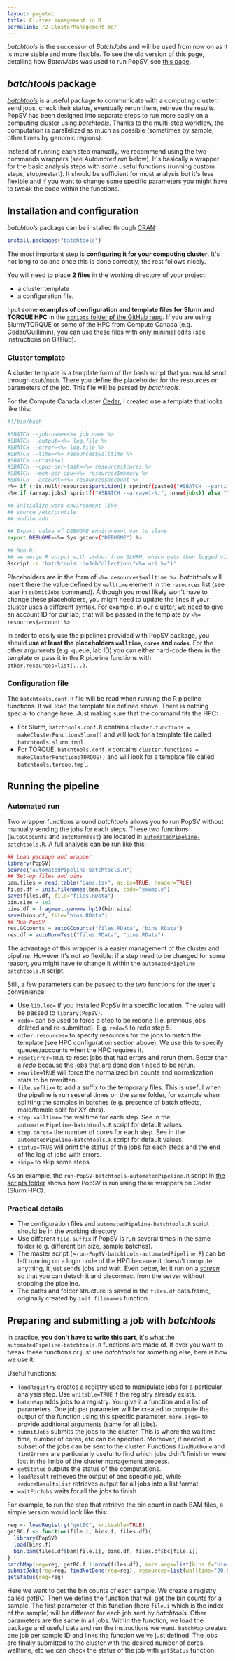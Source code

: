 ```yaml
---
layout: pagetoc
title: Cluster management in R
permalink: /2-ClusterManagement.md/
---
```


*batchtools* is the successor of *BatchJobs* and will be used from now on as it is more stable and more flexible. 
To see the old version of this page, detailing how *BatchJobs* was used to run PopSV, see [this page](https://github.com/jmonlong/PopSV/blob/master/2-ClusterManagement-BatchJobs.md).

## *batchtools* package

[*batchtools*](https://mllg.github.io/batchtools/) is a useful package to communicate with a computing cluster: send jobs, check their status, eventually rerun them, retrieve the results.
PopSV has been designed into separate steps to run more easily on a computing cluster using *batchtools*. 
Thanks to the multi-step workflow, the computation is parallelized as much as possible (sometimes by sample, other times by genomic regions).

Instead of running each step manually, we recommend using the two-commands wrappers (see *Automated run* below). 
It's basically a wrapper for the basic analysis steps with some useful functions (running custom steps, stop/restart). 
It should be sufficient for most analysis but it's less flexible and if you want to change some specific parameters you might have to tweak the code within the functions.

## Installation and configuration

*batchtools* package can be installed through [CRAN](https://www.cran.r-project.org/):

```r
install.packages("batchtools")
```

The most important step is **configuring it for your computing cluster**. 
It's not long to do and once this is done correctly, the rest follows nicely.

You will need to place **2 files** in the working directory of your project:

+ a cluster template
+ a configuration file.

I put some **examples of configuration and template files for Slurm and TORQUE HPC** in the [`scripts` folder pf the GitHub repo](https://github.com/jmonlong/PopSV/tree/master/scripts/batchtools).
If you are using Slurm/TORQUE or some of the HPC from Compute Canada (e.g. Cedar/Guillimin), you can use these files with only minimal edits (see instructions on GitHub).

### Cluster template

A cluster template is a template form of the bash script that you would send through `qsub`/`msub`. 
There you define the placeholder for the resources or parameters of the job. This file will be parsed by *batchtools*.

For the Compute Canada cluster [Cedar](https://docs.computecanada.ca/wiki/Cedar), I created use a template that looks like this:

```sh
#!/bin/bash

#SBATCH --job-name=<%= job.name %>
#SBATCH --output=<%= log.file %>
#SBATCH --error=<%= log.file %>
#SBATCH --time=<%= resources$walltime %>
#SBATCH --ntasks=1
#SBATCH --cpus-per-task=<%= resources$cores %>
#SBATCH --mem-per-cpu=<%= resources$memory %>
#SBATCH --account=<%= resources$account %>
<%= if (!is.null(resources$partition)) sprintf(paste0("#SBATCH --partition='", resources$partition, "'")) %>
<%= if (array.jobs) sprintf("#SBATCH --array=1-%i", nrow(jobs)) else "" %>

## Initialize work environment like
## source /etc/profile
## module add ...

## Export value of DEBUGME environemnt var to slave
export DEBUGME=<%= Sys.getenv("DEBUGME") %>

## Run R:
## we merge R output with stdout from SLURM, which gets then logged via --output option
Rscript -e 'batchtools::doJobCollection("<%= uri %>")'
```

Placeholders are in the form of `<%= resources$walltime %>`. 
*batchtools* will insert there the value defined by `walltime` element in the `resources` list (see later in `submitJobs` command). 
Although you most likely won't have to change these placeholders, you might need to update the lines if your cluster uses a different syntax. 
For example, in our cluster, we need to give an account ID for our lab, that will be passed in the template by `<%= resources$account %>`.

In order to easily use the pipelines provided with PopSV package, you should **use at least the placeholders `walltime`, `cores` and `nodes`**.
For the other arguments (e.g. queue, lab ID) you can either hard-code them in the template or pass it in the R pipeline functions with `other.resources=list(...)`.

### Configuration file

The `batchtools.conf.R` file will be read when running the R pipeline functions.
It will load the template file defined above. 
There is nothing special to change here. 
Just making sure that the command fits the HPC:

- For Slurm, `batchtools.conf.R` contains `cluster.functions = makeClusterFunctionsSlurm()` and will look for a template file called `batchtools.slurm.tmpl`.
- For TORQUE, `batchtools.conf.R` contains `cluster.functions = makeClusterFunctionsTORQUE()` and will look for a template file called `batchtools.torque.tmpl`.

## Running the pipeline

### Automated run

Two wrapper functions around *batchtools* allows you to run PopSV without manually sending the jobs for each steps. 
These two functions (`autoGCcounts` and `autoNormTest`) are located in [`automatedPipeline-batchtools.R`](https://github.com/jmonlong/PopSV/tree/master/scripts/batchtools). 
A full analysis can be run like this:

```r
## Load package and wrapper
library(PopSV)
source("automatedPipeline-batchtools.R")
## Set-up files and bins
bam.files = read.table("bams.tsv", as.is=TRUE, header=TRUE)
files.df = init.filenames(bam.files, code="example")
save(files.df, file="files.RData")
bin.size = 1e3
bins.df = fragment.genome.hp19(bin.size)
save(bins.df, file="bins.RData")
## Run PopSV
res.GCcounts = autoGCcounts("files.RData", "bins.RData")
res.df = autoNormTest("files.RData", "bins.RData")
```

The advantage of this wrapper is a easier management of the cluster and pipeline. 
However it's not so flexible: if a step need to be changed for some reason, you might have to change it within the `automatedPipeline-batchtools.R` script.

Still, a few parameters can be passed to the two functions for the user's convenience:

+ Use `lib.loc=` if you installed PopSV in a specific location. The value will be passed to `library(PopSV)`.
+ `redo=` can be used to force a step to be redone (i.e. previous jobs deleted and re-submitted). E.g. `redo=5` to redo step 5.
+ `other.resources=` to specify resources for the jobs to match the template (see HPC configuration section above). We use this to specify queues/accounts when the HPC requires it.
+ `resetError=TRUE` to reset jobs that had errors and rerun them. Better than a *redo* because the jobs that are done don't need to be rerun.
+ `rewrite=TRUE` will force the normalized bin counts and normalization stats to be rewritten.
+ `file.suffix=` to add a suffix to the temporary files. This is useful when the pipeline is run several times on the same folder, for example when splitting the samples in batches (e.g. presence of batch effects, male/female split for XY chrs).
+ `step.walltime=` the walltime for each step. See in the `automatedPipeline-batchtools.R` script for default values. 
+ `step.cores=` the number of cores for each step. See in the `automatedPipeline-batchtools.R` script for default values. 
+ `status=TRUE` will print the status of the jobs for each steps and the end of the log of jobs with errors.
+ `skip=` to skip some steps.


As an example, the `run-PopSV-batchtools-automatedPipeline.R` script in [the scripts folder](https://github.com/jmonlong/PopSV/tree/master/scripts/batchtools) shows how PopSV is run using these wrappers on Cedar (Slurm HPC). 

### Practical details

- The configuration files and `automatedPipeline-batchtools.R` script should be in the working directory. 
- Use different `file.suffix` if PopSV is run several times in the same folder (e.g. different bin size, sample batches).
- The master script (~`run-PopSV-batchtools-automatedPipeline.R`) can be left running on a login node of the HPC because it doesn't compute anything, it just sends jobs and wait. Even better, let it run on a [*screen*](https://www.gnu.org/software/screen/manual/screen.html) so that you can detach it and disconnect from the server without stopping the pipeline.
- The paths and folder structure is saved in the `files.df` data.frame, originally created by  `init.filenames` function. 

## Preparing and submitting a job with *batchtools* 

In practice, **you don't have to write this part**, it's what the `automatedPipeline-batchtools.R` functions are made of.
If ever you want to tweak these functions or just use *batchtools* for something else, here is how we use it.

Useful functions:

- `loadRegistry` creates a registry used to manipulate jobs for a particular analysis step. Use `writable=TRUE` if the registry already exists. 
- `batchMap` adds jobs to a registry. You give it a function and a list of parameters. One job per parameter will be created to compute the output of the function using this specific parameter. `more.args=` to provide additional arguments (same for all jobs).
- `submitJobs` submits the jobs to the cluster. This is where the walltime time, number of cores, etc can be specified. Moreover, if needed, a subset of the jobs can be sent to the cluster. Functions `findNotDone` and `findErrors` are particularly useful to find which jobs didn't finish or were lost in the limbo of the cluster management process.
- `getStatus` outputs the status of the computations.
- `loadResult` retrieves the output of one specific job, while `reduceResultsList` retrieves output for all jobs into a list format.
- `waitForJobs` waits for all the jobs to finish.

For example, to run the step that retrieve the bin count in each BAM files, a simple version would look like this:

```r
reg <- loadRegistry("getBC", writeable=TRUE)
getBC.f <- function(file.i, bins.f, files.df){
  library(PopSV)
  load(bins.f)
  bin.bam(files.df$bam[file.i], bins.df, files.df$bc[file.i])
}
batchMap(reg=reg, getBC.f,1:nrow(files.df), more.args=list(bins.f="bins.RData", files.df=files.df))
submitJobs(reg=reg, findNotDone(reg=reg), resources=list(walltime="20:0:0", nodes="1", cores="1"))
getStatus(reg=reg)
```

Here we want to get the bin counts of each sample. 
We create a registry called *getBC*. 
Then we define the function that will get the bin counts for a sample. 
The first parameter of this function (here `file.i` which is the index of the sample) will be different for each job sent by *batchtools*.
Other parameters are the same in all jobs. 
Within the function, we load the package and useful data and run the instructions we want. 
`batchMap` creates one job per sample ID and links the function we've just defined. 
The jobs are finally submitted to the cluster with the desired number of cores, walltime, etc
we can check the status of the job with `getStatus` function.
